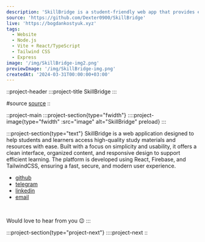 ```yaml
---
description: 'SkillBridge is a student-friendly web app that provides easy access to curated study materials, built with React, Firebase, and TailwindCSS for a seamless learning experience.'
source: 'https://github.com/Dexter0900/SkillBridge'
live: 'https://bogdankostyuk.xyz'
tags:
  - Website
  - Node.js
  - Vite + React/TypeScript
  - Tailwind CSS
  - Express
image: '/img/SkillBridge-img2.png'
previewImage: '/img/SkillBridge-img.png'
createdAt: '2024-03-31T00:00:00+03:00'
---
```


::project-header
:::project-title
SkillBridge
:::

#source
[source](https://github.com/Dexter0900/SkillBridge)
::

::project-main
:::project-section{type="fwidth"}
::::project-image{type="fwidth" :src="image" alt="SkillBridge" preload}
:::

:::project-section{type="text"}
SkillBridge is a web application designed to help students and learners access high-quality study materials and resources with ease. Built with a focus on simplicity and usability, it offers a clean interface, organized content, and responsive design to support efficient learning. The platform is developed using React, Firebase, and TailwindCSS, ensuring a fast, secure, and modern user experience.

- [github](https://github.com/Dexter0900/SkillBridge)
- [telegram](https://t.me/Preet_Rajput_9000)
- [linkedin](https://www.linkedin.com/in/preet-kumar-59004625a/)
- [email](mailto:preet451383@gmail.com)

<br />

Would love to hear from you :wink:
:::

:::project-section{type="project-next"}
::::project-next
::
